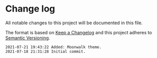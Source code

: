 # Change log

All notable changes to this project will be documented in this file.

The format is based on [Keep a Changelog](http://keepachangelog.com/en/1.0.0/)
and this project adheres to [Semantic Versioning](http://semver.org/spec/v2.0.0.html).

```
2021-07-21 19:43:22 Added: Moonwalk theme.
2021-07-18 21:31:28 Initial commit. 
```
